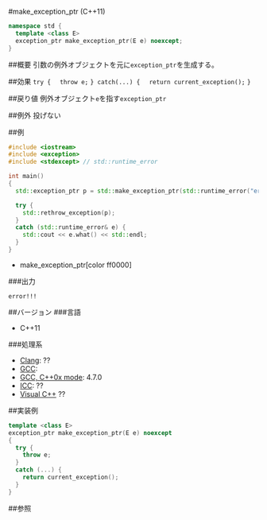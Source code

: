 #make_exception_ptr (C++11)
```cpp
namespace std {
  template <class E>
  exception_ptr make_exception_ptr(E e) noexcept;
}
```

##概要
引数の例外オブジェクトを元に`exception_ptr`を生成する。


##効果
`try {`
`  throw e;`
`} catch(...) {`
`  return current_exception();`
`}`


##戻り値
例外オブジェクト`e`を指す`exception_ptr`


##例外
投げない


##例
```cpp
#include <iostream>
#include <exception>
#include <stdexcept> // std::runtime_error

int main()
{
  std::exception_ptr p = std::make_exception_ptr(std::runtime_error("error!!!"));

  try {
    std::rethrow_exception(p);
  }
  catch (std::runtime_error& e) {
    std::cout << e.what() << std::endl;
  }
}
```
* make_exception_ptr[color ff0000]

###出力
```
error!!!
```

##バージョン
###言語
- C++11

###処理系
- [Clang](/implementation#clang.md): ??
- [GCC](/implementation#gcc.md): 
- [GCC, C++0x mode](/implementation#gcc.md): 4.7.0
- [ICC](/implementation#icc.md): ??
- [Visual C++](/implementation#visual_cpp.md) ??


##実装例
```cpp
template <class E>
exception_ptr make_exception_ptr(E e) noexcept
{
  try {
    throw e;
  }
  catch (...) {
    return current_exception();
  }
}
```

##参照


